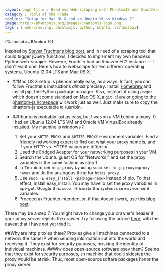 ```yaml
---
layout: page title : Headless Web-scraping with PhantomJS and GhostDriver 
category : Tools of the Trade
tagline: "Setup for Mac OS X and an Ubuntu VM on Windows 7"
image: http://phantomjs.org/images/phantomjs-logo.png
tags : [ web-crawling, phantomjs, python, ubuntu, virtualbox]
---
```

{% include JB/setup %}

Inspired by [Steven Fruchter's blog post](http://fruchterco.com/post/53164489086/python-headless-web-browser-scraping-on-amazon-linux),
and in need of a scraping tool that could trigger jQuery functions, I decided to implement my own headless
Python web-scraper. However, Fruchter had an Amazon EC2 instance &#8212; I didn't want one. Here's how to webscrape for two
different operating systems, Ubuntu 12.04 LTS and Mac OS X.

- ##Mac OS X setup is phenomneally easy, as always.
In fact, you can follow Fruchter's instructions *almost* precisely. Install [Homebrew](http://brew.sh/) and install pip,
the Python package manager. Also, instead of using a `wget`, which doesn't come standard on Mac OS X, a `git clone` 
or going to the [phantom-js homepage](http://phantomjs.org/) will work just as well. Just make sure to copy
the phantom-js executable to /usr/bin.

- ##Ubuntu is probably just as easy, but I was on a VM behind a proxy.
  0.  I had an Ubuntu 12.04 LTS VM and Oracle VM VirtualBox already installed. My machine is Windows 7.
  1.  Set your `$HTTP_PROXY` and `$HTTPS_PROXY` environment variables. Find a friendly networking expert to find
      out what your proxy name is, and if your HTTP vs. HTTPS values are different.
  2.  Used the Bridged Adapter for your networking purposes in your VM.
  3.  Search the Ubuntu guest OS for "Networks," and set the proxy variables in the same fashion as step 1.
  4.  In Terminal, set `http_proxy` by using `sudo set http_proxy=<proxy-name>` and do the analogous thing for `https_proxy`.
  5.  Use `sudo -E easy_install <package-name>` instead of pip. To that effect, install easy_install. You may 
      have to set the proxy variables in apt-get. Google this. `sudo -E` insists the system use environment
      variables.
  6.  Proceed as Fruchter intended, or, if that doesn't work, use this [blog post](http://python.dzone.com/articles/python-testing-phantomjs).

There may be a step 7. You might have to change your crawler's header if your proxy server rejects the crawler.
Try following the advice [here](https://coderwall.com/p/9jgaeq), with the caveat that I have not yet tried it.

##Why are http proxies there?
Proxies give all machines connected to a network the same IP when sending information out into the world and receiving it.
They exist for security purposes, masking the identity of individual machines.
##Why does open-source software obey them?
Seeing that they exist for security purposes, an machine that could sidestep the proxy would be at risk.
Thus, most open-source softare packages honor the proxy server.
